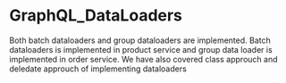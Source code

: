 # GraphQL_DataLoaders
Both batch dataloaders and group dataloaders are implemented.
Batch dataloaders is implemented in product service and group data loader is implemented in order service.
We have also covered class approuch and deledate approuch of implementing dataloaders
